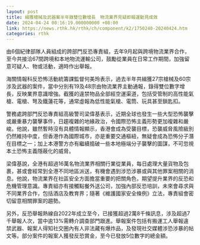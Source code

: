 ```yaml
---
layout: post
title: 緝獲槍械及武器案半年錄雙位數增長　物流業界見疑即報運動見成效
date: 2024-04-24 00:16:19.000000000 +08:00
link: https://news.rthk.hk/rthk/ch/component/k2/1750240-20240424.htm
categories: rthk
---
```


由6個紀律部隊人員組成的跨部門反恐專責組，去年9月起與跨境物流業界合作，至今共接洽67間跨境和本地物流運輸公司，鼓勵從業員在日常工作期間，加強留意可疑人、物或活動，適時作出舉報。

海關情報科反恐怖活動統籌課監督何美玲表示，過去半年共緝獲27宗槍械及60宗涉及武器的案件，當中分別有19及48宗由物流業界主動通報，錄得雙位數字增長，反映業界意識增強。截獲的違禁物品全部經空運渠道，包括受管制的高性能氣槍、電槍、弩及鐵蓮花等，通常虛報為低性能氣槍、電筒、玩具甚至鎖匙扣。

警務處跨部門反恐專責組高級警司梁偉基表示，近期全球也發生一些大型恐怖襲擊或嚴重暴力襲擊事件，日趨複雜的地緣政治，令國際恐怖主義形勢更加複雜和嚴峻。他說，雖然暫時沒有具體情報顯示，香港會成為受襲目標，恐襲威脅風險級別仍然維持中度，但香港作為國際城市，亦是重要交通樞紐，無疑會成為恐怖分子潛在目標之一；加上本港警方亦有繼續搗破一些本地極端分子襲擊的圖謀，不可忽視本土恐怖主義隱蔽化的威脅。

梁偉基說，全港有超過16萬名物流業界相關行業從業員，每日處理大量貨物及包裹，甚或會經常到全港不同地區派送，有機會遇到涉恐涉暴或與其他罪案相關的消息。他說，物流業界在社區安全方面擔當重要的把關角色，期望提升業界的反恐和危機管理意識。專責組亦有接觸點餐外送公司，加強內部反恐培訓，未來會尋求與不同業界合作，包括酒店及教育界；隨著《維護國家安全條例》立法，專責組會密切留意相關罪案的趨勢。

另外，反恐舉報熱線自2022年成立至今，已接獲超過2萬8千條訊息，涉及超過7千舉報人次，當中逾13%需轉介調查部門跟進。舉報案件包括有搬運工人舉報違禁武器、報案人得知社交圈內有人非法藏有爆炸品，及發現社交媒體涉恐涉暴的帖文等。部分案件的報案人獲發反恐賞金，至今已發放5位數字的總金額。
